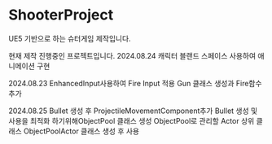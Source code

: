 # ShooterProject
UE5 기반으로 하는 슈터게임 제작입니다.

현재 제작 진행중인 프로젝트입니다.
2024.08.24
캐릭터 블랜드 스페이스 사용하여 애니메이션 구현

2024.08.23
EnhancedInput사용하여 Fire Input 적용
Gun 클래스 생성과 Fire함수 추가

2024.08.25
Bullet 생성 후 ProjectileMovementComponent추가
Bullet 생성 및 사용을 최적화 하기위해ObjectPool 클래스 생성
ObjectPool로 관리할 Actor 상위 클래스 ObjectPoolActor 클래스 생성 후 사용

